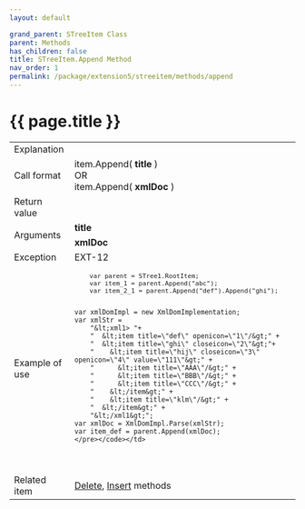 ```yaml
---
layout: default

grand_parent: STreeItem Class
parent: Methods
has_children: false
title: STreeItem.Append Method
nav_order: 1
permalink: /package/extension5/streeitem/methods/append
---
```

# {{ page.title }}

<table>
  <tr>
    <td>Explanation</td>
    <td colspan="2"></td>
  </tr>
  <tr>
    <td>Call format</td>
    <td colspan="2">item.Append( <b>title</b> )<br>OR<br>item.Append( <b>xmlDoc</b> )</td>
  </tr>
  <tr>
    <td>Return value</td>
    <td colspan="2"></td>
  </tr>  
  <tr>
    <td rowspan="2">Arguments</td>
    <td><b>title</b></td>
    <td></td>
  </tr>
  <tr>
    <td><b>xmlDoc</b></td>
    <td></td>
  </tr>
  <tr>
    <td>Exception</td>
    <td>EXT-12</td>
    <td></td>
  </tr>
  <tr>
    <td>Example of use</td>
    <td colspan="2"><code><pre>
    var parent = STree1.RootItem;
    var item_1 = parent.Append("abc");
    var item_2_1 = parent.Append("def").Append("ghi");
    
    var xmlDomImpl = new XmlDomImplementation;
    var xmlStr =
        "&lt;xml1> "+
        "  &lt;item title=\"def\" openicon=\"1\"/&gt;" +
        "  &lt;item title=\"ghi\" closeicon=\"2\"&gt;"+
        "    &lt;item title=\"hij\" closeicon=\"3\" openicon=\"4\" value=\"111\"&gt;" +
        "      &lt;item title=\"AAA\"/&gt;" +
        "      &lt;item title=\"BBB\"/&gt;" +
        "      &lt;item title=\"CCC\"/&gt;" +
        "    &lt;/item&gt;" +
        "    &lt;item title=\"klm\"/&gt;" +
        "  &lt;/item&gt;" +
        "&lt;/xml1&gt;";
    var xmlDoc = XmlDomImpl.Parse(xmlStr);
    var item_def = parent.Append(xmlDoc);
    </pre></code></td>
  </tr>
  <tr>
    <td>Related item</td>
    <td colspan="2"><a href="/package/extension5/streeitem/methods/delete">Delete</a>, <a href="/package/extension5/streeitem/methods/insert">Insert</a> methods</td>
  </tr>
</table>
